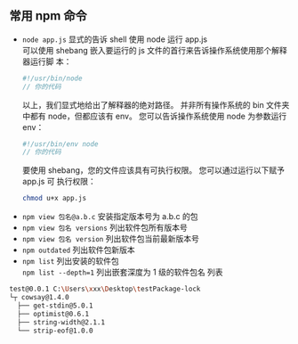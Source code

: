 ## 常用 npm 命令

- `node app.js` 显式的告诉 shell 使用 node 运行 app.js  
  可以使用 shebang 嵌入要运行的 js 文件的首行来告诉操作系统使用那个解释器运行脚
  本：
  ```javascript
  #!/usr/bin/node
  // 你的代码
  ```
  以上，我们显式地给出了解释器的绝对路径。 并非所有操作系统的 bin 文件夹中都有
  node，但都应该有 env。 您可以告诉操作系统使用 node 为参数运行 env：
  ```javascript
  #!/usr/bin/env node
  // 你的代码
  ```
  要使用 shebang，您的文件应该具有可执行权限。 您可以通过运行以下赋予 app.js 可
  执行权限：
  ```bash
  chmod u+x app.js
  ```
- `npm view 包名@a.b.c` 安装指定版本号为 a.b.c 的包
- `npm view 包名 versions` 列出软件包所有版本号
- `npm view 包名 version` 列出软件包当前最新版本号
- `npm outdated` 列出软件包新版本
- `npm list` 列出安装的软件包  
  `npm list --depth=1` 列出嵌套深度为 1 级的软件包名 列表

```bash
test@0.0.1 C:\Users\xxx\Desktop\testPackage-lock
└┬ cowsay@1.4.0
  ├── get-stdin@5.0.1
  ├── optimist@0.6.1
  ├── string-width@2.1.1
  └── strip-eof@1.0.0
```
